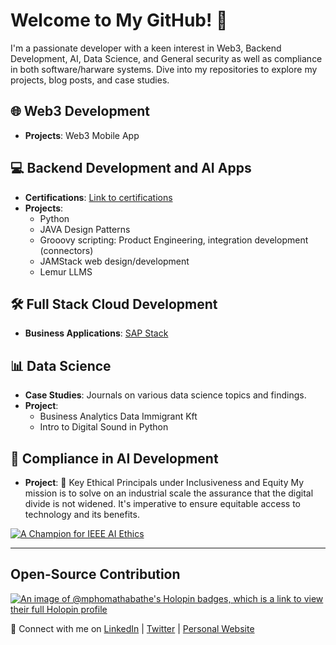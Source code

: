 # Welcome to My GitHub! 👋

I'm a passionate developer with a keen interest in Web3, Backend Development, AI, Data Science, and General security as well as compliance in both software/harware systems. Dive into my repositories to explore my projects, blog posts, and case studies.


## 🌐 Web3 Development 
- **Projects**: Web3 Mobile App

## 💻 Backend Development and AI Apps
- **Certifications**: [Link to certifications](https://github.com/mphomathabathe/mphomathabathe-certifications/tree/main)
- **Projects**:
  - Python
  - JAVA Design Patterns
  - Grooovy scripting: Product Engineering, integration development (connectors)
  - JAMStack web design/development
  - Lemur LLMS

## 🛠 Full Stack Cloud Development
- **Business Applications**: [SAP Stack](https://github.com/SAPstack)

## 📊 Data Science 
- **Case Studies**: Journals on various data science topics and findings.
- **Project**:
  - Business Analytics Data Immigrant Kft
  - Intro to Digital Sound in Python

## 📝 Compliance in AI Development
- **Project**: 🌟 Key Ethical Principals under Inclusiveness and Equity
My mission is to solve on an industrial scale the assurance that the digital divide is not widened. It's imperative to ensure equitable access to technology and its benefits. 

[![A Champion for IEEE AI Ethics](https://engagestandards.ieee.org/rs/211-FYL-955/images/ieee-ai-ethics-support-badge.png)](https://standards.ieee.org/initiatives/artificial-intelligence-systems/)

---

## Open-Source Contribution

[![An image of @mphomathabathe's Holopin badges, which is a link to view their full Holopin profile](https://holopin.me/mphomathabathe)](https://holopin.io/@mphomathabathe)

🔗 Connect with me on [LinkedIn](https://www.linkedin.com/in/mpho-mathabathe/) | [Twitter](https://twitter.com/mphomathabath) | [Personal Website](https://mphomathabathe.my.canva.site/biography#all-projects)


